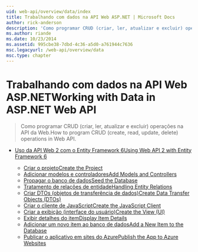 ```yaml
---
uid: web-api/overview/data/index
title: Trabalhando com dados na API Web ASP.NET | Microsoft Docs
author: rick-anderson
description: 'Como programar CRUD (criar, ler, atualizar e excluir) operações na API da Web.'
ms.author: riande
ms.date: 10/23/2014
ms.assetid: 995cbe38-7dbd-4c36-a5d0-a761944c7636
msc.legacyurl: /web-api/overview/data
msc.type: chapter
---
```

<a name="working-with-data-in-aspnet-web-api"></a><span data-ttu-id="32adc-103">Trabalhando com dados na API Web ASP.NET</span><span class="sxs-lookup"><span data-stu-id="32adc-103">Working with Data in ASP.NET Web API</span></span>
====================
> <span data-ttu-id="32adc-104">Como programar CRUD (criar, ler, atualizar e excluir) operações na API da Web.</span><span class="sxs-lookup"><span data-stu-id="32adc-104">How to program CRUD (create, read, update, delete) operations in Web API.</span></span>


- [<span data-ttu-id="32adc-105">Uso da API Web 2 com o Entity Framework 6</span><span class="sxs-lookup"><span data-stu-id="32adc-105">Using Web API 2 with Entity Framework 6</span></span>](using-web-api-with-entity-framework/index.md)

    - [<span data-ttu-id="32adc-106">Criar o projeto</span><span class="sxs-lookup"><span data-stu-id="32adc-106">Create the Project</span></span>](using-web-api-with-entity-framework/part-1.md)
    - [<span data-ttu-id="32adc-107">Adicionar modelos e controladores</span><span class="sxs-lookup"><span data-stu-id="32adc-107">Add Models and Controllers</span></span>](using-web-api-with-entity-framework/part-2.md)
    - [<span data-ttu-id="32adc-108">Propagar o banco de dados</span><span class="sxs-lookup"><span data-stu-id="32adc-108">Seed the Database</span></span>](using-web-api-with-entity-framework/part-3.md)
    - [<span data-ttu-id="32adc-109">Tratamento de relações de entidade</span><span class="sxs-lookup"><span data-stu-id="32adc-109">Handling Entity Relations</span></span>](using-web-api-with-entity-framework/part-4.md)
    - [<span data-ttu-id="32adc-110">Criar DTOs (objetos de transferência de dados)</span><span class="sxs-lookup"><span data-stu-id="32adc-110">Create Data Transfer Objects (DTOs)</span></span>](using-web-api-with-entity-framework/part-5.md)
    - [<span data-ttu-id="32adc-111">Criar o cliente de JavaScript</span><span class="sxs-lookup"><span data-stu-id="32adc-111">Create the JavaScript Client</span></span>](using-web-api-with-entity-framework/part-6.md)
    - [<span data-ttu-id="32adc-112">Criar a exibição (interface do usuário)</span><span class="sxs-lookup"><span data-stu-id="32adc-112">Create the View (UI)</span></span>](using-web-api-with-entity-framework/part-7.md)
    - [<span data-ttu-id="32adc-113">Exibir detalhes do item</span><span class="sxs-lookup"><span data-stu-id="32adc-113">Display Item Details</span></span>](using-web-api-with-entity-framework/part-8.md)
    - [<span data-ttu-id="32adc-114">Adicionar um novo item ao banco de dados</span><span class="sxs-lookup"><span data-stu-id="32adc-114">Add a New Item to the Database</span></span>](using-web-api-with-entity-framework/part-9.md)
    - [<span data-ttu-id="32adc-115">Publicar o aplicativo em sites do Azure</span><span class="sxs-lookup"><span data-stu-id="32adc-115">Publish the App to Azure Websites</span></span>](using-web-api-with-entity-framework/part-10.md)
